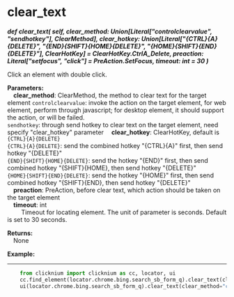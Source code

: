 # clear_text
***def clear_text(
        self,
        clear_method: Union[Literal["controlclearvalue", "sendhotkey"], ClearMethod],
        clear_hotkey: Union[Literal["{CTRL}{A}{DELETE}", "{END}{SHIFT}{HOME}{DELETE}", "{HOME}{SHIFT}{END}{DELETE}"], ClearHotKey] = ClearHotKey.CtrlA_Delete,
        preaction: Literal["setfocus", "click"] = PreAction.SetFocus,
        timeout: int = 30
    )***  

Click an element with double click.  

**Parameters:**  
     &emsp;**clear_method**: ClearMethod, the method to clear text for the target element
     `controlclearvalue`: invoke the action on the target element, for web element, perform through javascript; for desktop element, it should support the action, or will be failed.  
     `sendhotkey`:  through send hotkey to clear text on the target element, need specify "clear_hotkey" parameter
    &emsp;**clear_hotkey**: ClearHotKey, default is `{CTRL}{A}{DELETE}`  
        `{CTRL}{A}{DELETE}`: send the combined hotkey "{CTRL}{A}" first, then send hotkey "{DELETE}"  
        `{END}{SHIFT}{HOME}{DELETE}`: send the hotkey "{END}" first, then send combined hotkey "{SHIFT}{HOME}, then send hotkey "{DELETE}"  
        `{HOME}{SHIFT}{END}{DELETE}`: send the hotkey "{HOME}" first, then send combined hotkey "{SHIFT}{END}, then send hotkey "{DELETE}"  
    &emsp;**preaction**: PreAction, before clear text, which action should be taken on the target element   
    &emsp;**timeout**: int  
        &emsp;&emsp; Timeout for locating element. The unit of parameter is seconds. Default is set to 30 seconds.  

**Returns:**  
    &emsp;None

**Example:**
***
```python
    from clicknium import clicknium as cc, locator, ui
    cc.find_element(locator.chrome.bing.search_sb_form_q).clear_text(clear_method="controlclearvalue")
    ui(locator.chrome.bing.search_sb_form_q).clear_text(clear_method="controlclearvalue")
```